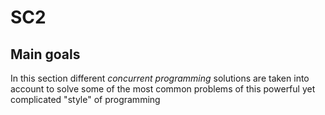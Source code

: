 # SC2

## Main goals
In this section different _concurrent programming_ solutions are taken into account to solve some of the most common problems of this powerful yet complicated "style" of programming
